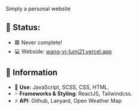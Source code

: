 Simply a personal website

## 💢 Status: 
- 🟥 Never complete!
- 💻 Webside: [wang-yi-lumi21.vercel.app](https://wang-yi-lumi21.vercel.app/)
## 🍃 Information
- 🧨 **Use:** JavaScript, SCSS, CSS, HTML.
- 💦 **Frameworks & Styling**: ReactJS, Tailwindcss.
- ⚡ **API**: Github, Lanyard, Open Weather Map

